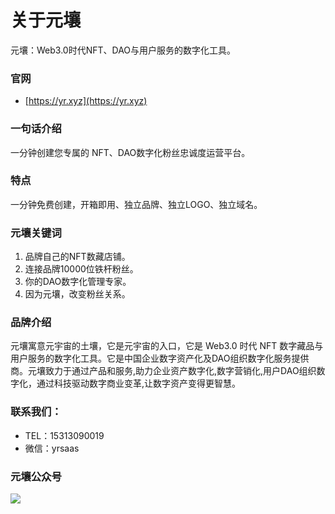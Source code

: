 # 关于元壤
元壤：Web3.0时代NFT、DAO与用户服务的数字化工具。

### 官网
- [https://yr.xyz](https://yr.xyz)

### 一句话介绍
一分钟创建您专属的 NFT、DAO数字化粉丝忠诚度运营平台。

### 特点
一分钟免费创建，开箱即用、独立品牌、独立LOGO、独立域名。

### 元壤关键词
1. 品牌自己的NFT数藏店铺。
2. 连接品牌10000位铁杆粉丝。
3. 你的DAO数字化管理专家。
4. 因为元壤，改变粉丝关系。

### 品牌介绍

元壤寓意元宇宙的土壤，它是元宇宙的入口，它是 Web3.0 时代 NFT 数字藏品与用户服务的数字化工具。它是中国企业数字资产化及DAO组织数字化服务提供商。元壤致力于通过产品和服务,助力企业资产数字化,数字营销化,用户DAO组织数字化，通过科技驱动数字商业变革,让数字资产变得更智慧。

### 联系我们：
- TEL：15313090019
- 微信：yrsaas

### 元壤公众号
![](https://file.liyuechun.com/qrcode_for_gh_22413fa6c21e_860.jpg)